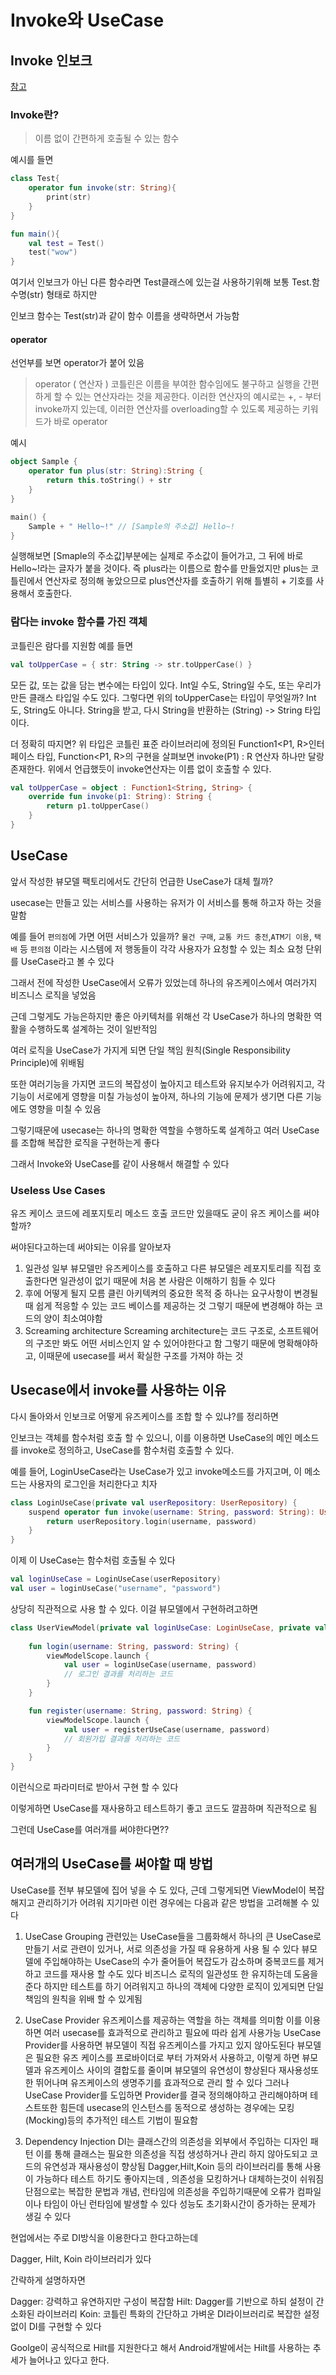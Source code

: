Invoke와 UseCase
=
## Invoke 인보크
[참고](https://wooooooak.github.io/kotlin/2019/03/21/kotlin_invoke/)
### Invoke란?
> 이름 없이 간편하게 호출될 수 있는 함수

예시를 들면 
```Kotlin
class Test{
    operator fun invoke(str: String){
        print(str)
    }
}

fun main(){
    val test = Test()
    test("wow")
}
```

여기서 인보크가 아닌 다른 함수라면 Test클래스에 있는걸 사용하기위해 보통 Test.함수명(str) 형태로 하지만

인보크 함수는 Test(str)과 같이 함수 이름을 생략하면서 가능함

#### operator

선언부를 보면 operator가 붙어 있음
>operator ( 연산자 )
코틀린은 이름을 부여한 함수임에도 불구하고 실행을 간편하게 할 수 있는 연산자라는 것을 제공한다. 이러한 연산자의 예시로는 +, - 부터 invoke까지 있는데, 이러한 연산자를 overloading할 수 있도록 제공하는 키워드가 바로 operator

예시
``` Kotlin
object Sample {
    operator fun plus(str: String):String {
        return this.toString() + str
    }
}

main() {
    Sample + " Hello~!" // [Sample의 주소값] Hello~!
}
```
실행해보면 [Smaple의 주소값]부분에는 실제로 주소값이 들어가고, 그 뒤에 바로 Hello~!라는 글자가 붙을 것이다. 즉 plus라는 이름으로 함수를 만들었지만 plus는 코틀린에서 연산자로 정의해 놓았으므로 plus연산자를 호출하기 위해 틀별히 + 기호를 사용해서 호출한다.

### 람다는 invoke 함수를 가진 객체

코틀린은 람다를 지원함 예를 들면
```Kotlin
val toUpperCase = { str: String -> str.toUpperCase() }
```
모든 값, 또는 값을 담는 변수에는 타입이 있다. Int일 수도, String일 수도, 또는 우리가 만든 클래스 타입일 수도 있다. 그렇다면 위의 toUpperCase는 타입이 무엇일까?
Int도, String도 아니다. String을 받고, 다시 String을 반환하는 (String) -> String 타입이다.

더 정확히 따지면? 위 타입은 코틀린 표준 라이브러리에 정의된 Function1<P1, R>인터페이스 타입,
Function<P1, R>의 구현을 살펴보면 invoke(P1) : R 연산자 하나만 달랑 존재한다. 위에서 언급했듯이 invoke연산자는 이름 없이 호출할 수 있다.

```Kotlin
val toUpperCase = object : Function1<String, String> {
    override fun invoke(p1: String): String {
        return p1.toUpperCase()
    }
}
```
## UseCase

앞서 작성한 뷰모델 팩토리에서도 간단히 언급한 UseCase가 대체 뭘까?

usecase는 만들고 있는 서비스를 사용하는 유저가 이 서비스를 통해 하고자 하는 것을 말함

예를 들어 `편의점`에 가면 어떤 서비스가 있을까? `물건 구매`, `교통 카드 충전`,`ATM기 이용`, `택배` 등 `편의점` 이라는 시스템에 저 행동들이 각각 사용자가 요청할 수 있는 최소 요청 단위를 UseCase라고 볼 수 있다 

그래서 전에 작성한 UseCase에서 오류가 있었는데 하나의 유즈케이스에서 여러가지 비즈니스 로직을 넣었음

근데 그렇게도 가능은하지만 좋은 아키텍처를 위해선 각 UseCase가 하나의 명확한 역활을 수행하도록 설계하는 것이 일반적임

여러 로직을 UseCase가 가지게 되면 단일 책임 원칙(Single Responsibility Principle)에 위배됨

또한 여러기능을 가지면 코드의 복잡성이 높아지고 테스트와 유지보수가 어려워지고, 각기능이 서로에게 영향을 미칠 가능성이 높아져, 하나의 기능에 문제가 생기면 다른 기능에도 영향을 미칠 수 있음

그렇기때문에 usecase는 하나의 명확한 역할을 수행하도록 설계하고 여러 UseCase를 조합해 복잡한 로직을 구현하는게 좋다

그래서 Invoke와 UseCase를 같이 사용해서 해결할 수 있다

### Useless Use Cases

유즈 케이스 코드에 레포지토리 메소드 호출 코드만 있을때도 굳이 유즈 케이스를 써야할까?

써야된다고하는데 써야되는 이유를 알아보자

1. 일관성
    일부 뷰모델만 유즈케이스를 호출하고 다른 뷰모델은 레포지토리를 직접 호출한다면 일관성이 없기 때문에
    처음 본 사람은 이해하기 힘들 수 있다
2. 후에 어떻게 될지 모름
    클린 아키텍켜의 중요한 목적 중 하나는 요구사항이 변경될 때 쉽게 적응할 수 있는 코드 베이스를 제공하는 것
    그렇기 때문에 변경해야 하는 코드의 양이 최소여야함
3. Screaming architecture
    Screaming architecture는 코드 구조로, 소프트웨어의 구조만 봐도 어떤 서비스인지 알 수 있어야한다고 함
    그렇기 때문에 명확해야하고, 이때문에 usecase를 써서 확실한 구조를 가져야 하는 것

## Usecase에서 invoke를 사용하는 이유

다시 돌아와서 인보크로 어떻게 유즈케이스를 조합 할 수 있냐?를 정리하면

인보크는 객체를 함수처럼 호출 할 수 있으니, 이를 이용하면 UseCase의 메인 메소드를  invoke로 정의하고, UseCase를 함수처럼 호출할 수 있다.

예를 들어, LoginUseCase라는 UseCase가 있고 invoke메소드를 가지고며, 이 메소드는 사용자의 로그인을 처리한다고 치자
```kotlin
class LoginUseCase(private val userRepository: UserRepository) {
    suspend operator fun invoke(username: String, password: String): User {
        return userRepository.login(username, password)
    }
}
```

이제 이 UseCase는 함수처럼 호출될 수 있다

```kotlin
val loginUseCase = LoginUseCase(userRepository)
val user = loginUseCase("username", "password")
```

상당히 직관적으로 사용 할 수 있다.
이걸 뷰모델에서 구현하려고하면

```kotlin
class UserViewModel(private val loginUseCase: LoginUseCase, private val registerUseCase: RegisterUseCase) : ViewModel() {
    
    fun login(username: String, password: String) {
        viewModelScope.launch {
            val user = loginUseCase(username, password)
            // 로그인 결과를 처리하는 코드
        }
    }

    fun register(username: String, password: String) {
        viewModelScope.launch {
            val user = registerUseCase(username, password)
            // 회원가입 결과를 처리하는 코드
        }
    }
}
```
이런식으로 파라미터로 받아서 구현 할 수 있다

이렇게하면 UseCase를 재사용하고 테스트하기 좋고 코드도 깔끔하며 직관적으로 됨

그런데 UseCase를 여러개를 써야한다면??

## 여러개의 UseCase를 써야할 때 방법

UseCase를 전부 뷰모델에 집어 넣을 수 도 있다, 근데 그렇게되면 ViewModel이 복잡해지고 관리하기가 어려워 지기마련
이런 경우에는 다음과 같은 방법을 고려해볼 수 있다

 1. UseCase Grouping
     관련있는 UseCase들을 그룹화해서 하나의 큰 UseCase로 만들기
     서로 관련이 있거나, 서로 의존성을 가질 때 유용하게 사용 될 수 있다
     뷰모델에 주입해야하는 UseCase의 수가 줄어들어 복잡도가 감소하며
     중복코드를 제거하고 코드를 재사용 할 수도 있다
     비즈니스 로직의 일관성또 한 유지하는데 도움을준다
     하지만 테스트를 하기 어려워지고
     하나의 객체에 다양한 로직이 있게되면 단일책임의 원칙을 위배 할 수 있게됨

 2. UseCase Provider 
     유즈케이스를 제공하는 역할을 하는 객체를 의미함
     이를 이용하면 여러 usecase를 효과적으로 관리하고 필요에 따라 쉽게 사용가능
     UseCase Provider를 사용하면 뷰모델이 직접 유즈케이스를 가지고 있지 않아도된다
     뷰모델은 필요한 유즈 케이스를 프로바이더로 부터 가져와서 사용하고, 이렇게 하면 뷰모델과 유즈케이스 사이의 결합도를 줄이며 뷰모델의 유연성이 향상된다
     재사용성또한 뛰어나며 유즈케이스의 생명주기를 효과적으로 관리 할 수 있다
     그러나 UseCase Provider를 도입하면 Provider를 결국 정의해야하고 관리해야하며
     테스트또한 힘든데 usecase의 인스턴스를 동적으로 생성하는 경우에는 모킹(Mocking)등의 추가적인 테스트 기법이 필요함

 3. Dependency Injection
     DI는 클래스간의 의존성을 외부에서 주입하는 디자인 패턴
     이를 통해 클래스는 필요한 의존성을 직접 생성하거나 관리 하지 않아도되고 코드의 유연성과 재사용성이 향상됨
     Dagger,Hilt,Koin 등의 라이브러리를 통해 사용이 가능하다
     테스트 하기도 좋아지는데 , 의존성을 모킹하거나 대체하는것이 쉬워짐
     단점으로는 복잡한 문법과 개념, 런타임에 의존성을 주입하기때문에 오류가 컴파일이나 타임이 아닌 런타임에 발생할 수 있다
     성능도 초기화시간이 증가하는 문제가 생길 수 있다

현업에서는 주로 DI방식을 이용한다고 한다고하는데

Dagger, Hilt, Koin 라이브러리가 있다

간략하게 설명하자면 

Dagger: 강력하고 유연하지만 구성이 복잡함
Hilt: Dagger를 기반으로 하되 설정이 간소화된 라이브러리
Koin: 코틀린 특화의 간단하고 가벼운 DI라이브러리로 복잡한 설정없이 DI를 구현할 수 있다

Goolge이 공식적으로 Hilt를 지원한다고 해서 Android개발에서는 Hilt를 사용하는 추세가 늘어나고 있다고 한다.